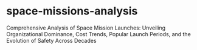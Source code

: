 # space-missions-analysis
Comprehensive Analysis of Space Mission Launches: Unveiling Organizational Dominance, Cost Trends, Popular Launch Periods, and the Evolution of Safety Across Decades
